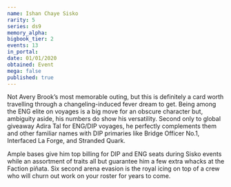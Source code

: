 ```yaml
---
name: Ishan Chaye Sisko
rarity: 5
series: ds9
memory_alpha:
bigbook_tier: 2
events: 13
in_portal:
date: 01/01/2020
obtained: Event
mega: false
published: true
---
```


Not Avery Brook’s most memorable outing, but this is definitely a card worth travelling through a changeling-induced fever dream to get. Being among the ENG elite on voyages is a big move for an obscure character but, ambiguity aside, his numbers do show his versatility. Second only to global giveaway Adira Tal for ENG/DIP voyages, he perfectly complements them and other familiar names with DIP primaries like Bridge Officer No.1, Interfaced La Forge, and Stranded Quark.

Ample bases give him top billing for DIP and ENG seats during Sisko events while an assortment of traits all but guarantee him a few extra whacks at the Faction piñata. Six second arena evasion is the royal icing on top of a crew who will churn out work on your roster for years to come.
